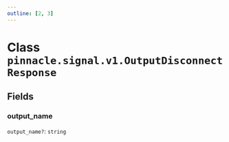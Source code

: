 ```yaml
---
outline: [2, 3]
---
```


# Class `pinnacle.signal.v1.OutputDisconnectResponse`




## Fields

### output_name <Badge type="danger" text="nullable" />

`output_name?`: <code>string</code>




